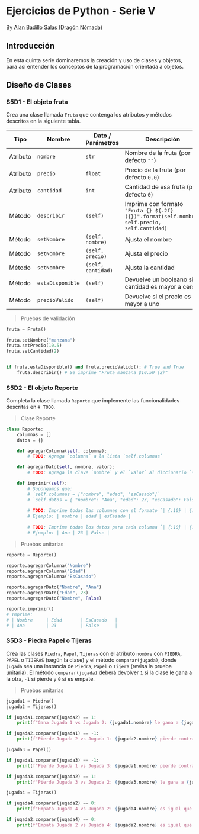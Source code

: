 # Ejercicios de Python - Serie V

By [Alan Badillo Salas (Dragón Nómada)](dragonnomada.medium.com)

## Introducción

En esta quinta serie dominaremos la creación y uso de clases y objetos, para así entender los conceptos de la programación orientada a objetos.

## Diseño de Clases

### S5D1 - El objeto fruta

Crea una clase llamada `Fruta` que contenga los atributos y métodos descritos en la siguiente tabla.

Tipo | Nombre | Dato / Parámetros | Descripción
--- | --- | --- | ---
Atributo | `nombre` | `str` | Nombre de la fruta (por defecto `""`)
Atributo | `precio` | `float` | Precio de la fruta (por defecto `0.0`)
Atributo | `cantidad` | `int` | Cantidad de esa fruta (por defecto `0`)
Método | `describir` | `(self)` | Imprime con formato `"Fruta {} ${.2f} ({})".format(self.nombre, self.precio, self.cantidad)`
Método | `setNombre` | `(self, nombre)` | Ajusta el nombre
Método | `setNombre` | `(self, precio)` | Ajusta el precio
Método | `setNombre` | `(self, cantidad)` | Ajusta la cantidad
Método | `estaDisponible` | `(self)` | Devuelve un booleano si la cantidad es mayor a cero
Método | `precioValido` | `(self)` | Devuelve si el precio es mayor a uno

> Pruebas de validación

```py
fruta = Fruta()

fruta.setNombre("manzana")
fruta.setPrecio(10.5)
fruta.setCantidad(2)


if fruta.estaDisponible() and fruta.precioValido(): # True and True
    fruta.describir() # Se imprime "Fruta manzana $10.50 (2)"
```

### S5D2 - El objeto Reporte

Completa la clase llamada `Reporte` que implemente las funcionalidades descritas en `# TODO`.

> Clase Reporte

```py
class Reporte:
    columnas = []
    datos = {}

    def agregarColumna(self, columna):
        # TODO: Agrega `columna` a la lista `self.columnas`

    def agregarDato(self, nombre, valor):
        # TODO: Agrega la clave `nombre` y el `valor` al diccionario `self.datos`

    def imprimir(self):
        # Supongamos que:
        # `self.columnas = ["nombre", "edad", "esCasado"]`
        # `self.datos = { "nombre": "Ana", "edad": 23, "esCasado": False }`
        
        # TODO: Imprime todas las columnas con el formato `| {:10} | {:10} | ... |` para cada columna
        # Ejemplo: | nombre | edad | esCasado |
        
        # TODO: Imprime todos los datos para cada columna `| {:10} | {:10} | ... |` para cada columna
        # Ejemplo: | Ana | 23 | False |
```

> Pruebas unitarias

```py
reporte = Reporte()

reporte.agregarColumna("Nombre")
reporte.agregarColumna("Edad")
reporte.agregarColumna("EsCasado")

reporte.agregarDato("Nombre", "Ana")
reporte.agregarDato("Edad", 23)
reporte.agregarDato("Nombre", False)

reporte.imprimir()
# Imprime:
# | Nombre     | Edad       | EsCasado   |
# | Ana        | 23         | False      |
```

### S5D3 - Piedra Papel o Tijeras

Crea las clases `Piedra`, `Papel`, `Tijeras` con el atributo `nombre` con `PIEDRA`, `PAPEL` o `TIJERAS` (según la clase) y el método `comparar(jugada)`, dónde `jugada` sea una instancia de `Piedra`, `Papel` o `Tijera` (revisa la prueba unitaria). El método `comparar(jugada)` deberá devolver `1` si la clase le gana a la otra, `-1` si pierde y `0` si es empate.

> Pruebas unitarias

```py
jugada1 = Piedra()
jugada2 = Tijeras()

if jugada1.comparar(jugada2) == 1:
    print(f"Gana Jugada 1 vs Jugada 2: {jugada1.nombre} le gana a {jugada2.nombre}") # Si se imprime

if jugada2.comparar(jugada1) == -1:
    print(f"Pierde Jugada 2 vs Jugada 1: {jugada2.nombre} pierde contra {jugada1.nombre}") # Si se imprime

jugada3 = Papel()

if jugada1.comparar(jugada3) == -1:
    print(f"Pierde Jugada 1 vs Jugada 3: {jugada1.nombre} pierde contra {jugada3.nombre}") # Si se imprime

if jugada3.comparar(jugada2) == 1:
    print(f"Pierde Jugada 3 vs Jugada 2: {jugada3.nombre} le gana a {jugada2.nombre}") # Si se imprime

jugada4 = Tijeras()

if jugada4.comparar(jugada2) == 0:
    print(f"Empata Jugada 4 vs Jugada 2: {jugada4.nombre} es igual que {jugada2.nombre}") # Si se imprime

if jugada2.comparar(jugada4) == 0:
    print(f"Empata Jugada 2 vs Jugada 4: {jugada2.nombre} es igual que {jugada4.nombre}") # Si se imprime
```
